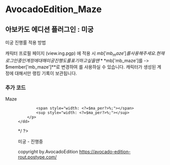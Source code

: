 # AvocadoEdition_Maze
아보카도 에디션 플러그인 : 미궁
---
미궁 진행률 적용 방법



캐릭터 프로필 페이지 (view.ing.pgp) 에 적용 시 $mb['mb_maze'] 를 사용해주세요.
현재 로그인 중인 계정에 대해 미궁 진행도를 표기하고 싶을 땐 **$mb['mb_maze']를 -> $member['mb_maze']**로 변경하여 를 사용하실 수 있습니다.
캐릭터가 생성된 계정에 대해서만 랭킹 기록이 보관됩니다.

### 추가 코드
<?
$maze_count = sql_fetch("select count(*) as cnt from {$g5['maze_table']}");
$maze_count = $maze_count['cnt'];
$ma = sql_fetch("select ma_subject, ma_order from {$g5['maze_table']} where ma_id = '{$mb['mb_maze']}'");
$ma_count = sql_fetch("select count(*) as cnt from {$g5['maze_table']} where ma_order <= '{$ma['ma_order']}' and ma_id != '{$mb['mb_maze']}'");
$ma_count = $ma_count['cnt'];
$ma_per = $ma_count == 0 ? 0 : $ma_count / $maze_count * 100;

/* 진행률 그래프 출력 예시
<dl>
	<dt>Maze</dt>
	<dd>
		<p>
			<i><?=$ma['ma_subject'] ? $ma['ma_subject']." 진행중" : "..."?></i>
			<span style="width: <?=$ma_per?>%;"></span>
			<sup style="width: <?=$ma_per?>%;"></sup>
		</p>
	</dd>
</dl>
*/
?>
<p>미궁 - <?=$ma['ma_subject']?> 진행중</p>


copyright by.AvocadoEdition
https://avocado-edition-rout.postype.com/